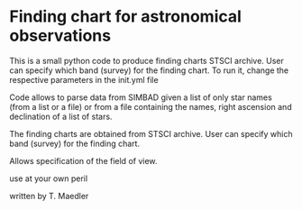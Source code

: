 # Finding chart for astronomical observations
This is a small python code to produce finding charts
STSCI archive. User can specify which band (survey) for the finding chart.
To run it, change the respective parameters in the init.yml file

Code allows to parse data from SIMBAD given a list of only star names (from a list or a file) or
from a file containing the names, right ascension and declination of a list of stars.

The finding charts are obtained from STSCI archive. User can specify which band (survey) for the finding chart. 

Allows specification of the field of view.

use at your own peril

written by T. Maedler
